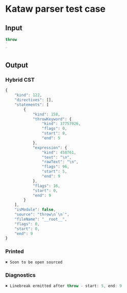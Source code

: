 # Kataw parser test case

## Input

`````js
throw
`
`
`````

## Output

### Hybrid CST

```javascript
{
    "kind": 122,
    "directives": [],
    "statements": [
        {
            "kind": 158,
            "throwKeyword": {
                "kind": 37757026,
                "flags": 0,
                "start": 0,
                "end": 5
            },
            "expression": {
                "kind": 458761,
                "text": "\n",
                "rawText": "\n",
                "flags": 96,
                "start": 5,
                "end": 9
            },
            "flags": 16,
            "start": 0,
            "end": 9
        }
    ],
    "isModule": false,
    "source": "throw\n`\n`",
    "fileName": "__root__",
    "flags": 0,
    "start": 0,
    "end": 9
}
```

### Printed

```javascript
✖ Soon to be open sourced
```

### Diagnostics

```javascript
✖ Linebreak ermitted after throw - start: 5, end: 9

```

